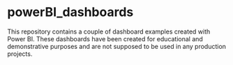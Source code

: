 # powerBI_dashboards
This repository contains a couple of dashboard examples created with Power BI.
These dashboards have been created for educational and demonstrative purposes and are not supposed to be used in any production projects.
